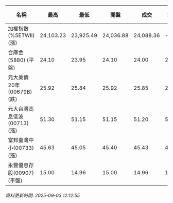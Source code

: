 | 名稱 | 最高 | 最低 | 開盤 | 成交 | 均價 | 成交金額(億) | 昨收 | 漲跌幅 | 漲跌 | 總量 | 昨量 | 振幅 |
| -------- | -------- | -------- | -------- |-------- | -------- | -------- |-------- |-------- |-------- | -------- | -------- |-------- |
|加權指數(%5ETWII) (漲)|24,103.23|23,925.49|24,036.88|24,088.36|-|2,772.38|24,016.78|0.30%|71.58|4,770,156|0|0.74%|
|合庫金(5880) (平盤)|24.10|23.95|24.10|24.00|24.00|0.846|24.00|0.00%|0.00|3,524|6,500|0.63%|
|元大美債20年(00679B) (跌)|25.92|25.84|25.92|25.85|25.87|5.71|25.95|0.39%|0.10|22,062|23,242|0.31%|
|元大台灣高息低波(00713) (漲)|51.30|51.15|51.15|51.20|51.21|3.03|51.10|0.20%|0.10|5,926|14,340|0.29%|
|富邦臺灣中小(00733) (漲)|45.63|45.05|45.40|45.43|45.31|0.413|45.40|0.07%|0.03|911|2,260|1.28%|
|永豐優息存股(00907) (平盤)|15.00|14.96|15.00|14.96|14.97|0.034|14.96|0.00%|0.00|225|448|0.27%|
###### 資料更新時間: 2025-09-03 12:12:55